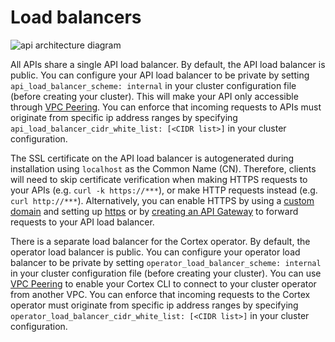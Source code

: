 # Load balancers

![api architecture diagram](https://user-images.githubusercontent.com/808475/103417256-dd6e9700-4b3e-11eb-901e-90425f1f8fd4.png)

All APIs share a single API load balancer. By default, the API load balancer is public. You can configure your API load balancer to be private by setting `api_load_balancer_scheme: internal` in your cluster configuration file (before creating your cluster). This will make your API only accessible through [VPC Peering](vpc-peering.md). You can enforce that incoming requests to APIs must originate from specific ip address ranges by specifying `api_load_balancer_cidr_white_list: [<CIDR list>]` in your cluster configuration.

The SSL certificate on the API load balancer is autogenerated during installation using `localhost` as the Common Name (CN). Therefore, clients will need to skip certificate verification when making HTTPS requests to your APIs (e.g. `curl -k https://***`), or make HTTP requests instead (e.g. `curl http://***`). Alternatively, you can enable HTTPS by using a [custom domain](custom-domain.md) and setting up [https](https.md) or by [creating an API Gateway](api-gateway.md) to forward requests to your API load balancer.

There is a separate load balancer for the Cortex operator. By default, the operator load balancer is public. You can configure your operator load balancer to be private by setting `operator_load_balancer_scheme: internal` in your cluster configuration file (before creating your cluster). You can use [VPC Peering](vpc-peering.md) to enable your Cortex CLI to connect to your cluster operator from another VPC. You can enforce that incoming requests to the Cortex operator must originate from specific ip address ranges by specifying `operator_load_balancer_cidr_white_list: [<CIDR list>]` in your cluster configuration.
